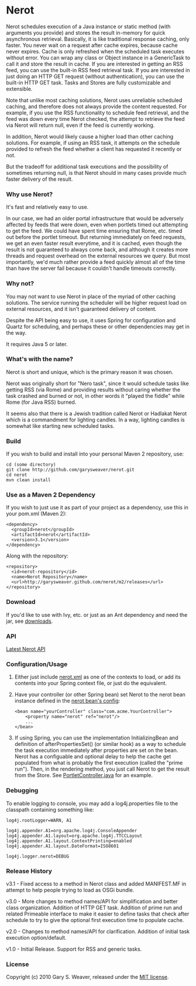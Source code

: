 Nerot
=====

Nerot schedules execution of a Java instance or static method (with arguments you provide) and stores the result in-memory for quick asynchronous retrieval. Basically, it is like traditional response caching, only faster. You never wait on a request after cache expires, because cache never expires. Cache is only refreshed when the scheduled task executes without error. You can wrap any class or Object instance in a GenericTask to call it and store the result in cache. If you are interested in getting an RSS feed, you can use the built-in RSS feed retrieval task. If you are interested in just doing an HTTP GET request (without authentication), you can use the built-in HTTP GET task. Tasks and Stores are fully customizable and extensible.

Note that unlike most caching solutions, Nerot uses unreliable scheduled caching, and therefore does not always provide the content requested. For example, if you use the RSS functionality to schedule feed retrieval, and the feed was down every time Nerot checked, the attempt to retrieve the feed via Nerot will return null, even if the feed is currently working.

In addition, Nerot would likely cause a higher load than other caching solutions. For example, if using an RSS task, it attempts on the schedule provided to refresh the feed whether a client has requested it recently or not.

But the tradeoff for additional task executions and the possibility of sometimes returning null, is that Nerot should in many cases provide much faster delivery of the result.

### Why use Nerot?

It's fast and relatively easy to use.

In our case, we had an older portal infrastructure that would be adversely affected by feeds that were down, even when portlets timed out attempting to get the feed. We could have spent time ensuring that Rome, etc. timed out before the portlet timeout. But returning immediately on feed requests, we get an even faster result everytime, and it is cached, even though the result is not guaranteed to always come back, and although it creates more threads and request overhead on the external resources we query. But most importantly, we'd much rather provide a feed quickly almost all of the time than have the server fail because it couldn't handle timeouts correctly.

### Why not?

You may not want to use Nerot in place of the myriad of other caching solutions. The service running the scheduler will be higher request load on external resources, and it isn't guaranteed delivery of content.

Despite the API being easy to use, it uses Spring for configuration and Quartz for scheduling, and perhaps these or other dependencies may get in the way.

It requires Java 5 or later.

### What's with the name?

Nerot is short and unique, which is the primary reason it was chosen.

Nerot was originally short for "Nero task", since it would schedule tasks like getting RSS (via Rome) and providing results without caring whether the task crashed and burned or not, in other words it "played the fiddle" while Rome (for Java RSS) burned.

It seems also that there is a Jewish tradition called Nerot or Hadlakat Nerot which is a commandment for lighting candles. In a way, lighting candles is somewhat like starting new scheduled tasks.

### Build

If you wish to build and install into your personal Maven 2 repository, use:

    cd (some directory)
    git clone http://github.com/garysweaver/nerot.git
    cd nerot
    mvn clean install

### Use as a Maven 2 Dependency

If you wish to just use it as part of your project as a dependency, use this in your pom.xml (Maven 2):

    <dependency>
      <groupId>nerot</groupId>
      <artifactId>nerot</artifactId>
      <version>3.1</version>
    </dependency>
   
Along with the repository:

    <repository>
      <id>nerot-repository</id>
      <name>Nerot Repository</name>
      <url>http://garysweaver.github.com/nerot/m2/releases</url>
    </repository>

### Download

If you'd like to use with Ivy, etc. or just as an Ant dependency and need the jar, see [downloads][rel].

### API

[Latest Nerot API][apidocs]

### Configuration/Usage

1. Either just include [nerot.xml][config] as one of the contexts to load, or add its contents into your Spring context file, or just do the equivalent.

2. Have your controller (or other Spring bean) set Nerot to the nerot bean instance defined in the [nerot bean's config][config]:

       <bean name="yourController" class="com.acme.YourController">
           <property name="nerot" ref="nerot"/>
           ...
       </bean>

3. If using Spring, you can use the implementation InitializingBean and definition of afterPropertiesSet() (or similar hook) as a way to schedule the task execution immediately after properties are set on the bean. Nerot has a configuable and optional delay to help the cache get populated from what is probably the first execution (called the "prime run"). Then, in the rendering method, you just call Nerot to get the result from the Store. See [PortletController.java][PortletController.java] for an example.

### Debugging

To enable logging to console, you may add a log4j.properties file to the classpath containing something like:

    log4j.rootLogger=WARN, A1
    
    log4j.appender.A1=org.apache.log4j.ConsoleAppender
    log4j.appender.A1.layout=org.apache.log4j.TTCCLayout
    log4j.appender.A1.layout.ContextPrinting=enabled
    log4j.appender.A1.layout.DateFormat=ISO8601
    
    log4j.logger.nerot=DEBUG

### Release History

v3.1 - Fixed access to a method in Nerot class and added MANIFEST.MF in attempt to help people trying to load as OSGi bundle.

v3.0 - More changes to method names/API for simplification and better class organization. Addition of HTTP GET task. Addition of prime run and related Primeable interface to make it easier to define tasks that check after schedule to try to give the optional first execution time to populate cache.

v2.0 - Changes to method names/API for clarification. Addition of initial task execution option/default.

v1.0 - Initial Release. Support for RSS and generic tasks.

### License

Copyright (c) 2010 Gary S. Weaver, released under the [MIT license][lic].

[lic]: http://github.com/garysweaver/nerot/blob/master/LICENSE
[rel]: http://garysweaver.github.com/nerot/releases
[config]: http://github.com/garysweaver/nerot/blob/master/src/main/resources/nerot.xml
[PortletController.java]: http://github.com/garysweaver/nerot/blob/master/examples/PortletController.java
[test]: http://github.com/garysweaver/nerot/blob/master/src/test/java/nerot/SystemTest.java
[apidocs]: http://garysweaver.github.com/nerot/apidocs
